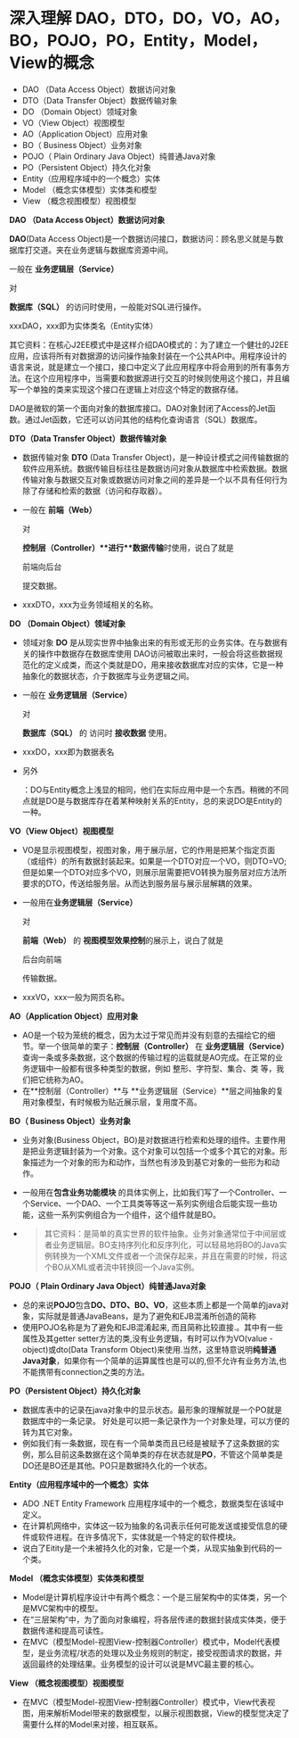 # 深入理解 DAO，DTO，DO，VO，AO，BO，POJO，PO，Entity，Model，View的概念

- DAO （Data Access Object）数据访问对象
- DTO（Data Transfer Object）数据传输对象
- DO （Domain Object）领域对象
- VO（View Object）视图模型
- AO（Application Object）应用对象
- BO（ Business Object）业务对象
- POJO（ Plain Ordinary Java Object）纯普通Java对象
- PO（Persistent Object）持久化对象
- Entity（应用程序域中的一个概念）实体
- Model （概念实体模型）实体类和模型
- View （概念视图模型）视图模型

**DAO （Data Access Object）数据访问对象**

**DAO**(Data Access Object)是一个数据访问接口，数据访问：顾名思义就是与数据库打交道。夹在业务逻辑与数据库资源中间。

一般在 **业务逻辑层（Service）** 

对

 **数据库（SQL）** 的访问时使用，一般能对SQL进行操作。

xxxDAO，xxx即为实体类名（Entity实体）

其它资料：在核心J2EE模式中是这样介绍DAO模式的：为了建立一个健壮的J2EE应用，应该将所有对数据源的访问操作抽象封装在一个公共API中。用程序设计的语言来说，就是建立一个接口，接口中定义了此应用程序中将会用到的所有事务方法。在这个应用程序中，当需要和数据源进行交互的时候则使用这个接口，并且编写一个单独的类来实现这个接口在逻辑上对应这个特定的数据存储。

DAO是微软的第一个面向对象的数据库接口。DAO对象封闭了Access的Jet函数。通过Jet函数，它还可以访问其他的结构化查询语言（SQL）数据库。

**DTO（Data Transfer Object）数据传输对象**

- 数据传输对象 **DTO** (Data Transfer Object)，是一种设计模式之间传输数据的软件应用系统。数据传输目标往往是数据访问对象从数据库中检索数据。数据传输对象与数据交互对象或数据访问对象之间的差异是一个以不具有任何行为除了存储和检索的数据（访问和存取器）。

- 一般在 **前端（Web）** 

   对 

   **控制层（Controller）\**进行\**数据传输**时使用，说白了就是

   前端向后台 

  提交数据。

- xxxDTO，xxx为业务领域相关的名称。

**DO （Domain Object）领域对象**

- 领域对象 **DO** 是从现实世界中抽象出来的有形或无形的业务实体。在与数据有关的操作中数据存在数据库使用 DAO访问被取出来时，一般会将这些数据规范化的定义成类，而这个类就是DO，用来接收数据库对应的实体，它是一种抽象化的数据状态，介于数据库与业务逻辑之间。

- 一般在 **业务逻辑层（Service）** 

   对 

   **数据库（SQL）** 的 访问时 **接收数据** 使用。

- xxxDO，xxx即为数据表名

- 另外 

  ：DO与Entity概念上浅显的相同，他们在实际应用中是一个东西。稍微的不同点就是DO是与数据库存在着某种映射关系的Entity，总的来说DO是Entity的一种。

**VO（View Object）视图模型**

- VO是显示视图模型，视图对象，用于展示层，它的作用是把某个指定页面（或组件）的所有数据封装起来。如果是一个DTO对应一个VO，则DTO=VO;但是如果一个DTO对应多个VO，则展示层需要把VO转换为服务层对应方法所要求的DTO，传送给服务层。从而达到服务层与展示层解耦的效果。

- 一般用在**业务逻辑层（Service）** 

   对 

   **前端（Web）** 的 **视图模型效果控制**的展示上，说白了就是

   后台向前端 

  传输数据。

- xxxVO，xxx一般为网页名称。

**AO（Application Object）应用对象**

- AO是一个较为笼统的概念，因为太过于常见而并没有刻意的去描绘它的细节。举一个很简单的栗子：**控制层（Controller）** 在 **业务逻辑层（Service）** 查询一条或多条数据，这个数据的传输过程的运载就是AO完成。在正常的业务逻辑中一般都有很多种类型的数据，例如 整形、字符型、集合、类 等，我们把它统称为AO。
- 在**控制层（Controller）**与 **业务逻辑层（Service）**层之间抽象的复用对象模型，有时候极为贴近展示层，复用度不高。

**BO（ Business Object）业务对象**

- 业务对象(Business Object，BO)是对数据进行检索和处理的组件。主要作用是把业务逻辑封装为一个对象。这个对象可以包括一个或多个其它的对象。形象描述为一个对象的形为和动作，当然也有涉及到基它对象的一些形为和动作。

- 一般用在**包含业务功能模块** 的具体实例上，比如我们写了一个Controller、一个Service、一个DAO、一个工具类等等这一系列实例组合后能实现一些功能，这些一系列实例组合为一个组件，这个组件就是BO。

- > 其它资料：是简单的真实世界的软件抽象。业务对象通常位于中间层或者业务逻辑层。BO支持序列化和反序列化，可以轻易地将BO的Java实例转换为一个XML文件或者一个流保存起来，并且在需要的时候，将这个BO从XML或者流中转换回一个Java实例。

**POJO（ Plain Ordinary Java Object）纯普通Java对象**

- 总的来说**POJO**包含**DO、DTO、BO、VO**，这些本质上都是一个简单的java对象，实际就是普通JavaBeans，是为了避免和EJB混淆所创造的简称
- 使用POJO名称是为了避免和EJB混淆起来, 而且简称比较直接.。其中有一些属性及其getter setter方法的类,没有业务逻辑，有时可以作为VO(value  -object)或dto(Data Transform Object)来使用.当然，这里特意说明**纯普通Java对象**，如果你有一个简单的运算属性也是可以的,但不允许有业务方法,也不能携带有connection之类的方法。

**PO（Persistent Object）持久化对象**

- 数据库表中的记录在java对象中的显示状态。最形象的理解就是一个PO就是数据库中的一条记录。
   好处是可以把一条记录作为一个对象处理，可以方便的转为其它对象。
- 例如我们有一条数据，现在有一个简单类而且已经是被赋予了这条数据的实例，那么目前这条数据在这个简单类的存在状态就是**PO**，不管这个简单类是DO还是BO还是其他。PO只是数据持久化的一个状态。

**Entity（应用程序域中的一个概念）实体**

- ADO .NET Entity Framework 应用程序域中的一个概念，数据类型在该域中定义。
- 在计算机网络中，实体这一较为抽象的名词表示任何可能发送或接受信息的硬件或软件进程。在许多情况下，实体就是一个特定的软件模块。
- 说白了Eitity是一个未被持久化的对象，它是一个类，从现实抽象到代码的一个类。

**Model （概念实体模型）实体类和模型**

- Model是计算机程序设计中有两个概念：一个是三层架构中的实体类，另一个是MVC架构中的模型。
- 在“三层架构”中，为了面向对象编程，将各层传递的数据封装成实体类，便于数据传递和提高可读性。
- 在MVC（模型Model-视图View-控制器Controller）模式中，Model代表模型，是业务流程/状态的处理以及业务规则的制定，接受视图请求的数据，并返回最终的处理结果。业务模型的设计可以说是MVC最主要的核心。

**View （概念视图模型）视图模型**

- 在MVC（模型Model-视图View-控制器Controller）模式中，View代表视图，用来解析Model带来的数据模型，以展示视图数据，View的模型觉决定了需要什么样的Model来对接，相互联系。